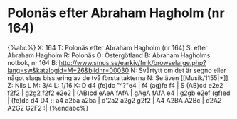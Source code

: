 # Polonäs efter Abraham Hagholm (nr 164)

{%abc%}
X: 164
T: Polonäs efter Abraham Hagholm (nr 164)
S: efter Abraham Hagholm
R: Polonäs
O: Östergötland
B: Abraham Hagholms notbok, nr 164
B: http://www.smus.se/earkiv/fmk/browselarge.php?lang=sw&katalogid=M+26&bildnr=00030
N: Svårtytt om det är segno eller något slags biss:ering av de två första takterna
N: Se även [[Musik/1155|+]]
Z: Nils L
M: 3/4
L: 1/16
K: D
d4 (fe)dc "^?"e4 | f4 (ag)fe f4 | S (AB)cd e2e2 f2f2 | g2g2 f2f2 e2e2 |
(AB)cd eAeA fAfA | gAgA fAfA e4 | g2gb e2ef (gf)ed | (fe)dc d4 D4 ::
a4 a2ba a2ba | d'2a2 a2g2 g2f2 | A4 A2BA A2Bc | d2A2 A2G2 G2F2 :|
{%endabc%}
